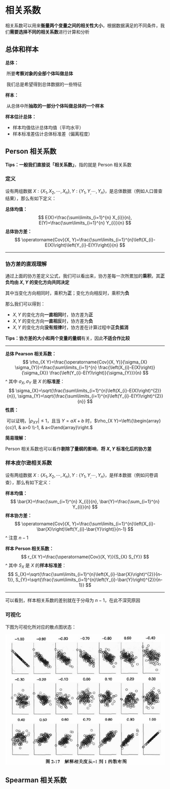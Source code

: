 # 相关系数

相关系数可以用来**衡量两个变量之间的相关性大小**，根据数据满足的不同条件，我们**需要选择不同的相关系数**进行计算和分析

## 总体和样本

**总体：**

​	所要**考察对象的全部个体叫做总体**

​	我们总是希望得到总体数据的一些特征

**样本：**

​	从总体中所**抽取的一部分个体叫做总体的一个样本**

**样本估计总体：**

- 样本均值估计总体均值（平均水平）
- 样本标准差估计总体标准差（偏离程度）

## Person 相关系数

**Tips：**一般我们直接说**「相关系数」**，指的就是 Person 相关系数

### 定义

设有两组数据 $X:\{X_1, X_2,\cdots,X_n\},Y:\{Y_1,Y_,\cdots,Y_n\}$，是总体数据（例如人口普查结果），那么有如下定义：

**总体均值：**
$$
E(X)=\frac{\sum\limits_{i=1}^{n} X_{i}}{n}, E(Y)=\frac{\sum\limits_{i=1}^{n} Y_{i}}{n}
$$
**总体协方差：**
$$
\operatorname{Cov}(X, Y)=\frac{\sum\limits_{i=1}^{n}\left(X_{i}-E(X)\right)\left(Y_{i}-E(Y)\right)}{n}
$$

---

### 协方差的直观理解

通过上面的协方差定义公式，我们可以看出来，协方差每一次所累加的**乘积**，其**正负均由 $X,Y$ 的变化方向共同决定**

其中当变化方向相同时，乘积为**正**；变化方向相反时，乘积为**负**

那么我们可以得到：

-  $X,Y$ 的变化方向**一直相同**时，协方差为**正**
- $X,Y$ 的变化方向**一直相反**时，协方差为**负**
- $X,Y$ 的变化方向**没有规律**时，协方差在计算过程中**正负抵消**

**Tips：**协方差的大小和两个变量的**量纲**有关，因此**不适合作比较**

---

**总体 Pearson 相关系数：**
$$
\rho_{X Y}=\frac{\operatorname{Cov}(X, Y)}{\sigma_{X} \sigma_{Y}}=\frac{\sum\limits_{i=1}^{n} \frac{\left(X_{i}-E(X)\right)}{\sigma_{X}} \frac{\left(Y_{i}-E(Y)\right)}{\sigma_{Y}}}{n}
$$
 ^ 其中 $\sigma_X,\sigma_Y$ 是 $X$ 的**标准差**：
$$
\sigma_{X}=\sqrt{\frac{\sum\limits_{i=1}^{n}\left(X_{i}-E(X)\right)^{2}}{n}}, \sigma_{Y}=\sqrt{\frac{\sum\limits_{i=1}^{n}\left(Y_{i}-E(Y)\right)^{2}}{n}}
$$
**性质：**

​	可以证明，$|\rho_{XY}|\leq 1$，且当 $Y = aX+b$ 时，$\rho_{X Y}=\left\{\begin{array}{cc}1, & a>0 \\-1, & a<0\end{array}\right.$

**简易理解：**

Person 相关系数也可以看作**剔除了量纲的影响**，**将 $X,Y$ 标准化后的协方差**

### 样本皮尔逊相关系数

设有两组数据 $X:\{X_1, X_2,\cdots,X_n\},Y:\{Y_1,Y_,\cdots,Y_n\}$，是样本数据（例如问卷调查），那么有如下定义：

**样本均值：**
$$
\bar{X}=\frac{\sum_{i=1}^{n} X_{i}}{n}, \bar{Y}=\frac{\sum_{i=1}^{n} Y_{i}}{n}
$$
**样本协方差：**
$$
\operatorname{Cov}(X, Y)=\frac{\sum\limits_{i=1}^{n}\left(X_{i}-\bar{X}\right)\left(Y_{i}-\bar{Y}\right)}{n-1}
$$
 ^ 注意 $n - 1$

**样本 Person 相关系数：**
$$
r_{X Y}=\frac{\operatorname{Cov}(X, Y)}{S_{X} S_{Y}}
$$
 ^ 其中 $S_X$ 是 $X$ 的**样本标准差**：
$$
S_{X}=\sqrt{\frac{\sum\limits_{i=1}^{n}\left(X_{i}-\bar{X}\right)^{2}}{n-1}},  S_{Y}=\sqrt{\frac{\sum\limits_{i=1}^{n}\left(Y_{i}-\bar{Y}\right)^{2}}{n-1}}
$$

---

可以看到，样本相关系数的差别就在于分母为 $n - 1$，在此不深究原因

### 可视化

下图为可视化所对应的散点图状态：

![image-20220208204216051](5-相关系数.assets/image-20220208204216051.png)



##  Spearman 相关系数



